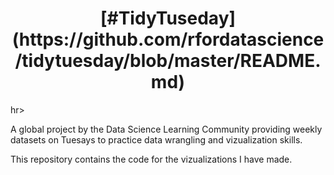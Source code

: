 <h1 align="center">
[#TidyTuseday](https://github.com/rfordatascience/tidytuesday/blob/master/README.md) 
</h1>hr>

A global project by the Data Science Learning Community providing weekly datasets on Tuesays to practice data wrangling and vizualization skills. 

This repository contains the code for the vizualizations I have made.

